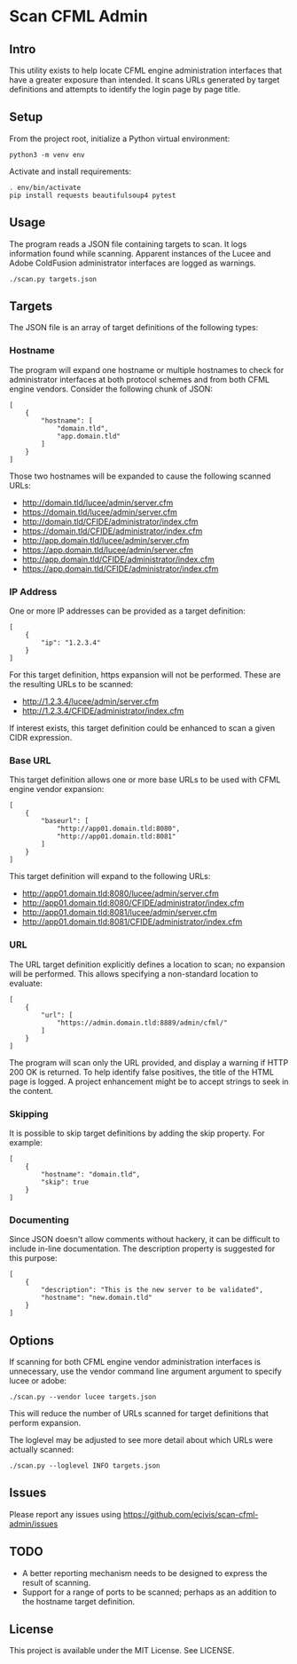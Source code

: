 # Scan CFML Admin

## Intro

This utility exists to help locate CFML engine administration interfaces that have a greater exposure than intended. It scans URLs generated by target definitions and attempts to identify the login page by page title.

## Setup

From the project root, initialize a Python virtual environment:
```
python3 -m venv env
```

Activate and install requirements:
```
. env/bin/activate
pip install requests beautifulsoup4 pytest
```

## Usage
The program reads a JSON file containing targets to scan. It logs information found while scanning. Apparent instances of the Lucee and Adobe ColdFusion administrator interfaces are logged as warnings.

```
./scan.py targets.json
```

## Targets

The JSON file is an array of target definitions of the following types:

### Hostname

The program will expand one hostname or multiple hostnames to check for administrator interfaces at both protocol schemes and from both CFML engine vendors. Consider the following chunk of JSON:
```
[
    {
        "hostname": [
            "domain.tld",
            "app.domain.tld"
        ]
    }
]
```
Those two hostnames will be expanded to cause the following scanned URLs:
* http://domain.tld/lucee/admin/server.cfm
* https://domain.tld/lucee/admin/server.cfm
* http://domain.tld/CFIDE/administrator/index.cfm
* https://domain.tld/CFIDE/administrator/index.cfm
* http://app.domain.tld/lucee/admin/server.cfm
* https://app.domain.tld/lucee/admin/server.cfm
* http://app.domain.tld/CFIDE/administrator/index.cfm
* https://app.domain.tld/CFIDE/administrator/index.cfm

### IP Address

One or more IP addresses can be provided as a target definition:
```
[
    {
        "ip": "1.2.3.4"
    }
]
```

For this target definition, https expansion will not be performed. These are the resulting URLs to be scanned:
* http://1.2.3.4/lucee/admin/server.cfm
* http://1.2.3.4/CFIDE/administrator/index.cfm

If interest exists, this target definition could be enhanced to scan a given CIDR expression.

### Base URL

This target definition allows one or more base URLs to be used with CFML engine vendor expansion:
```
[
    {
        "baseurl": [
            "http://app01.domain.tld:8080",
            "http://app01.domain.tld:8081"
        ]
    }
]
```

This target definition will expand to the following URLs:
* http://app01.domain.tld:8080/lucee/admin/server.cfm
* http://app01.domain.tld:8080/CFIDE/administrator/index.cfm
* http://app01.domain.tld:8081/lucee/admin/server.cfm
* http://app01.domain.tld:8081/CFIDE/administrator/index.cfm

### URL

The URL target definition explicitly defines a location to scan; no expansion will be performed. This allows specifying a non-standard location to evaluate:
```
[
    {
        "url": [
            "https://admin.domain.tld:8889/admin/cfml/"
        ]
    }
]
```
The program will scan only the URL provided, and display a warning if HTTP 200 OK is returned. To help identify false positives, the title of the HTML page is logged. A project enhancement might be to accept strings to seek in the content.

### Skipping

It is possible to skip target definitions by adding the skip property. For example:
```
[
    {
        "hostname": "domain.tld",
        "skip": true
    }
]
```

### Documenting

Since JSON doesn't allow comments without hackery, it can be difficult to include in-line documentation. The description property is suggested for this purpose:
```
[
    {
        "description": "This is the new server to be validated",
        "hostname": "new.domain.tld"
    }
]
```


## Options

If scanning for both CFML engine vendor administration interfaces is unnecessary, use the vendor command line argument argument to specify lucee or adobe:
```
./scan.py --vendor lucee targets.json
```
This will reduce the number of URLs scanned for target definitions that perform expansion.

The loglevel may be adjusted to see more detail about which URLs were actually scanned:
```
./scan.py --loglevel INFO targets.json
```

## Issues

Please report any issues using https://github.com/ecivis/scan-cfml-admin/issues


## TODO

* A better reporting mechanism needs to be designed to express the result of scanning.
* Support for a range of ports to be scanned; perhaps as an addition to the hostname target definition.


## License

This project is available under the MIT License. See LICENSE.